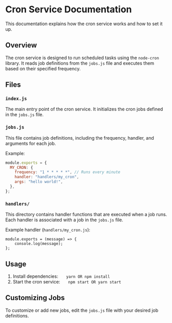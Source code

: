 # Cron Service Documentation

This documentation explains how the cron service works and how to set it up.

## Overview

The cron service is designed to run scheduled tasks using the `node-cron` library. It reads job definitions from the `jobs.js` file and executes them based on their specified frequency.

## Files

### `index.js`

The main entry point of the cron service. It initializes the cron jobs defined in the `jobs.js` file.

### `jobs.js`

This file contains job definitions, including the frequency, handler, and arguments for each job.

Example:

```javascript
module.exports = {
  MY_CRON: {
    frequency: "1 * * * * *", // Runs every minute
    handler: "handlers/my_cron",
    args: "hello world!",
  },
};
```

### `handlers/`

This directory contains handler functions that are executed when a job runs. Each handler is associated with a job in the `jobs.js` file.

Example handler (`handlers/my_cron.js`):

```
module.exports = (message) => {
    console.log(message);
};
```

## Usage

1. Install dependencies:
   `	yarn OR npm install
`
2. Start the cron service:
   `	npm start OR yarn start
`

## Customizing Jobs

To customize or add new jobs, edit the `jobs.js` file with your desired job definitions.
